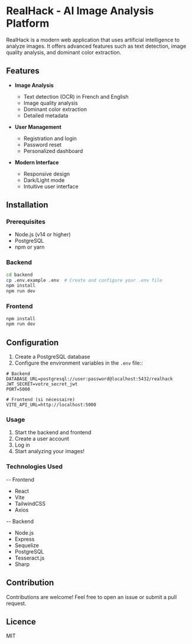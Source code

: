 # RealHack - AI Image Analysis Platform

RealHack is a modern web application that uses artificial intelligence to analyze images. It offers advanced features such as text detection, image quality analysis, and dominant color extraction.

## Features

- **Image Analysis**
  - Text detection (OCR) in French and English
  - Image quality analysis
  - Dominant color extraction
  - Detailed metadata

- **User Management**
  - Registration and login
  - Password reset
  - Personalized dashboard

- **Modern Interface**
  - Responsive design
  - Dark/Light mode
  - Intuitive user interface

## Installation

### Prerequisites

- Node.js (v14 or higher)
- PostgreSQL
- npm or yarn

### Backend

```bash
cd backend
cp .env.example .env  # Create and configure your .env file
npm install
npm run dev
```

### Frontend

```bash
npm install
npm run dev
```

## Configuration

1. Create a PostgreSQL database
2. Configure the environment variables in the `.env` file::

```env
# Backend
DATABASE_URL=postgresql://user:password@localhost:5432/realhack
JWT_SECRET=votre_secret_jwt
PORT=5000

# Frontend (si nécessaire)
VITE_API_URL=http://localhost:5000
```
### Usage

1. Start the backend and frontend
2. Create a user account
3. Log in
4. Start analyzing your images!

### Technologies Used

-- Frontend

- React
- Vite
- TailwindCSS
- Axios

-- Backend

- Node.js
- Express
- Sequelize
- PostgreSQL
- Tesseract.js
- Sharp

## Contribution

Contributions are welcome! Feel free to open an issue or submit a pull request.

## Licence

MIT
